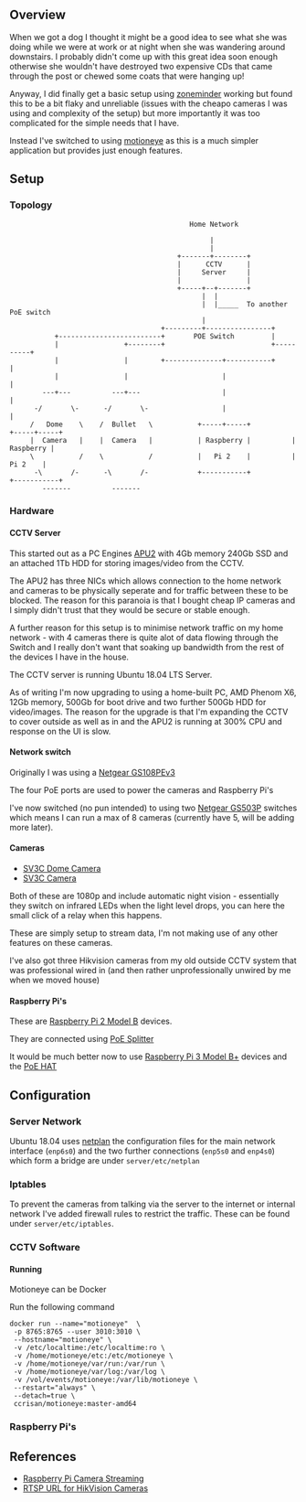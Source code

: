 
## Overview

When we got a dog I thought it might be a good idea to see what she was doing while we were at work or at 
night when she was wandering around downstairs.  I probably didn't come up with this great idea soon 
enough otherwise she wouldn't have destroyed two expensive CDs that came through the post or chewed some
coats that were hanging up!

Anyway, I did finally get a basic setup using [zoneminder](https://zoneminder.com) working but found this to 
be a bit flaky and unreliable (issues with the cheapo cameras I was using and complexity of the setup) but more 
importantly it was too complicated for the simple needs that I have.

Instead I've switched to using [motioneye](https://github.com/ccrisan/motioneye/wiki) as this is a much simpler 
application but provides just enough features.  


## Setup

### Topology


```
                                            Home Network

                                                 |
                                                 | 
                                         +-------+--------+
                                         |      CCTV      |
                                         |     Server     |
                                         |                |
                                         +-----+--+-------+
                                               |  |
                                               |  |_____  To another PoE switch
                                               |
                                     +---------+----------------+
           +-------------------------+       POE Switch         |
           |                +--------+                          +----------+
           |                |        +--------------+-----------+          |
           |                |                       |                      |
        ---+---          ---+---                    |                      |
      -/       \-      -/       \-                  |                      |
     /   Dome    \    /  Bullet   \           +-----+-----+          +-----+-----+
     |  Camera   |    |  Camera   |           | Raspberry |          | Raspberry |
     \           /    \           /           |   Pi 2    |          |   Pi 2    |
      -\       /-      -\       /-            +-----------+          +-----------+
        -------          -------
```


### Hardware

#### CCTV Server

This started out as a PC Engines [APU2](https://www.pcengines.ch/apu2.htm) with 4Gb memory 240Gb SSD and an attached
1Tb HDD for storing images/video from the CCTV.

The APU2 has three NICs which allows connection to the home network and cameras to be physically seperate
and for traffic between these to be blocked.  The reason for this paranoia is that I bought cheap IP cameras
and I simply didn't trust that they would be secure or stable enough.

A further reason for this setup is to minimise network traffic on my home network - with 4 cameras there is 
quite alot of data flowing through the Switch and I really don't want that soaking up bandwidth from the 
rest of the devices I have in the house.

The CCTV server is running Ubuntu 18.04 LTS Server.

As of writing I'm now upgrading to using a home-built PC, AMD Phenom X6, 12Gb memory, 500Gb for boot drive and two 
further 500Gb HDD for video/images.  The reason for the upgrade is that I'm expanding the CCTV to cover outside as 
well as in and the APU2 is running at 300% CPU and response on the UI is slow.


#### Network switch 

Originally I was using a [Netgear GS108PEv3](https://www.amazon.co.uk/NETGEAR-GS108PEv3-Power-Over-Ethernet-Lifetime-Protection/dp/B00LMXBOG8/ref=sr_1_3?keywords=nether+8+port+PoE&qid=1562046271&s=gateway&sr=8-3)

The four PoE ports are used to power the cameras and Raspberry Pi's

I've now switched (no pun intended) to using two [Netgear GS503P](https://www.amazon.co.uk/NETGEAR-Gigabit-Ethernet-Internet-Splitter/dp/B072BDGQR8/ref=redir_mobile_desktop?ie=UTF8&aaxitk=vHZTFEIydaJReqxvAAobuw&hsa_cr_id=2001183330402&ref_=sb_s_sparkle) switches which means I can run a max of 8 cameras (currently have 5, will be adding more later).


#### Cameras

* [SV3C Dome Camera](https://www.amazon.co.uk/gp/product/B06VWLCZTV/ref=ppx_yo_dt_b_search_asin_title?ie=UTF8&psc=1)
* [SV3C Camera](https://www.amazon.co.uk/gp/product/B01G1U4MVA/ref=ppx_yo_dt_b_search_asin_title?ie=UTF8&psc=1)

Both of these are 1080p and include automatic night vision - essentially they switch on infrared LEDs when
the light level drops, you can here the small click of a relay when this happens.

These are simply setup to stream data, I'm not making use of any other features on these cameras.

I've also got three Hikvision cameras from my old outside CCTV system that was professional wired in (and then rather 
unprofessionally unwired by me when we moved house)


#### Raspberry Pi's

These are [Raspberry Pi 2 Model B](https://www.amazon.co.uk/Raspberry-Pi-Model-Desktop-Linux/dp/B00T2U7R7I/ref=sr_1_4?keywords=Raspberry+Pi+2&qid=1562046592&s=electronics&sr=1-4) devices.

They are connected using [PoE Splitter](https://www.amazon.co.uk/gp/product/B01H37XQP8/ref=ppx_yo_dt_b_search_asin_title?ie=UTF8&psc=1)

It would be much better now to use [Raspberry Pi 3 Model B+](https://www.raspberrypi.org/products/raspberry-pi-3-model-b-plus/) devices and the [PoE HAT](https://www.raspberrypi.org/products/poe-hat/)



## Configuration

### Server Network

Ubuntu 18.04 uses [netplan](https://netplan.io) the configuration files for the main network interface 
(`enp6s0`) and the two further connections (`enp5s0` and `enp4s0`) which form a bridge are under 
`server/etc/netplan`


### Iptables

To prevent the cameras from talking via the server to the internet or internal network I've added firewall 
rules to restrict the traffic.  These can be found under `server/etc/iptables`.


### CCTV Software


#### Running

Motioneye can be Docker

Run the following command

```
docker run --name="motioneye"  \
 -p 8765:8765 --user 3010:3010 \
 --hostname="motioneye" \
 -v /etc/localtime:/etc/localtime:ro \
 -v /home/motioneye/etc:/etc/motioneye \ 
 -v /home/motioneye/var/run:/var/run \
 -v /home/motioneye/var/log:/var/log \
 -v /vol/events/motioneye:/var/lib/motioneye \
 --restart="always" \
 --detach=true \ 
 ccrisan/motioneye:master-amd64
```


### Raspberry Pi's





## References

* [Raspberry Pi Camera Streaming](https://tutorials-raspberrypi.com/raspberry-pi-security-camera-livestream-setup/)
* [RTSP URL for HikVision Cameras](https://www.use-ip.co.uk/forum/threads/hikvision-rtsp-stream-urls.890/)
